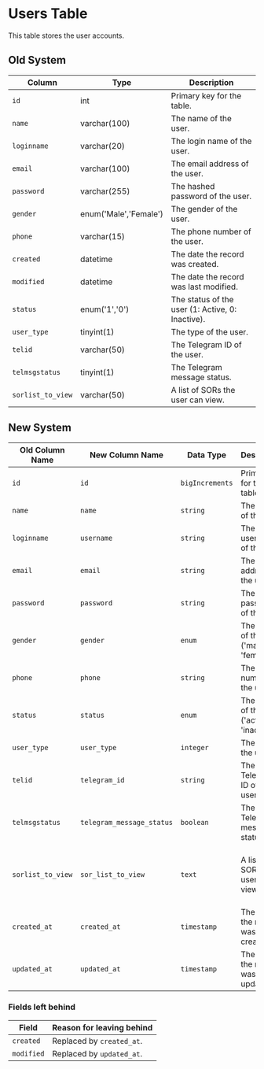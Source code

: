 
# Users Table

This table stores the user accounts.

## Old System

| Column | Type | Description |
|---|---|---|
| `id` | int | Primary key for the table. |
| `name` | varchar(100) | The name of the user. |
| `loginname` | varchar(20) | The login name of the user. |
| `email` | varchar(100) | The email address of the user. |
| `password` | varchar(255) | The hashed password of the user. |
| `gender` | enum('Male','Female') | The gender of the user. |
| `phone` | varchar(15) | The phone number of the user. |
| `created` | datetime | The date the record was created. |
| `modified` | datetime | The date the record was last modified. |
| `status` | enum('1','0') | The status of the user (1: Active, 0: Inactive). |
| `user_type` | tinyint(1) | The type of the user. |
| `telid` | varchar(50) | The Telegram ID of the user. |
| `telmsgstatus` | tinyint(1) | The Telegram message status. |
| `sorlist_to_view` | varchar(50) | A list of SORs the user can view. |

## New System

| Old Column Name | New Column Name | Data Type | Description | Remarks |
|---|---|---|---|---|
| `id` | `id` | `bigIncrements` | Primary key for the table. | - |
| `name` | `name` | `string` | The name of the user. | - |
| `loginname` | `username` | `string` | The username of the user. | Renamed for clarity. |
| `email` | `email` | `string` | The email address of the user. | - |
| `password` | `password` | `string` | The hashed password of the user. | - |
| `gender` | `gender` | `enum` | The gender of the user ('male', 'female'). | Changed to use lowercase enum values. |
| `phone` | `phone` | `string` | The phone number of the user. | - |
| `status` | `status` | `enum` | The status of the user ('active', 'inactive'). | Changed to use more descriptive enum values. |
| `user_type` | `user_type` | `integer` | The type of the user. | - |
| `telid` | `telegram_id` | `string` | The Telegram ID of the user. | Renamed for clarity. |
| `telmsgstatus` | `telegram_message_status` | `boolean` | The Telegram message status. | Renamed for clarity and changed to `boolean`. |
| `sorlist_to_view` | `sor_list_to_view` | `text` | A list of SORs the user can view. | Renamed for clarity and changed to `text` to accommodate more data. |
| `created_at` | `created_at` | `timestamp` | The date the record was created. | Added to follow Laravel's conventions. |
| `updated_at` | `updated_at` | `timestamp` | The date the record was last updated. | Added to follow Laravel's conventions. |

### Fields left behind

| Field | Reason for leaving behind |
|---|---|
| `created` | Replaced by `created_at`. |
| `modified` | Replaced by `updated_at`. |
